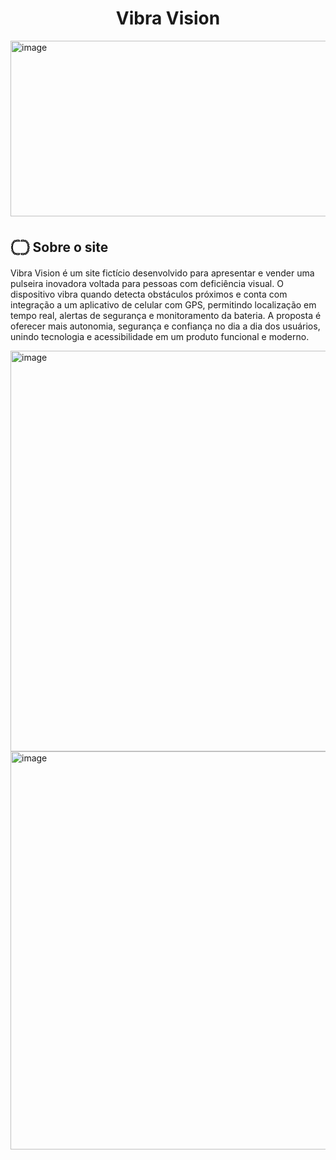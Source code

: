 <h1 align="center">Vibra Vision</h1>
<img width="1144" height="281" alt="image" src="https://github.com/user-attachments/assets/6164220d-8e14-4f27-8af6-df0887f32f69" />

<h2>𓊆𓊇 Sobre o site</h2>
<p>Vibra Vision é um site fictício desenvolvido para apresentar e vender uma pulseira inovadora voltada para pessoas com deficiência visual. O dispositivo vibra quando detecta obstáculos próximos e conta com integração a um aplicativo de celular com GPS, permitindo localização em tempo real, alertas de segurança e monitoramento da bateria. A proposta é oferecer mais autonomia, segurança e confiança no dia a dia dos usuários, unindo tecnologia e acessibilidade em um produto funcional e moderno.</p>

<img width="1141" height="641" alt="image" src="https://github.com/user-attachments/assets/946ae55b-68de-475e-8746-24839795dd54" />

<img width="1140" height="637" alt="image" src="https://github.com/user-attachments/assets/85559e75-b446-42bf-80b0-fe6a0333ecb7" />

